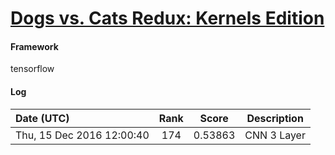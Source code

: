 [Dogs vs. Cats Redux: Kernels Edition](https://www.kaggle.com/c/dogs-vs-cats-redux-kernels-edition)
====

#### Framework  
tensorflow  

#### Log  
| Date (UTC) | Rank | Score | Description |
|:-----------|:----:|:-----:|:-----------:|
|Thu, 15 Dec 2016 12:00:40 | 174 | 0.53863 | CNN 3 Layer |
